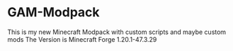 # GAM-Modpack
This is my new Minecraft Modpack with custom scripts and maybe custom mods 
The Version is Minecraft Forge 1.20.1-47.3.29
